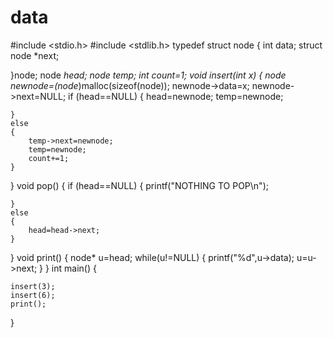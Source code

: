 # data
#include <stdio.h>
#include <stdlib.h>
typedef struct node
{
    int data;
    struct node *next;

}node;
node *head;
node *temp;
int count=1;
void insert(int x)
{
    node* newnode=(node*)malloc(sizeof(node));
    newnode->data=x;
    newnode->next=NULL;
    if (head==NULL)
    {
        head=newnode;
        temp=newnode;


    }
    else
    {
        temp->next=newnode;
        temp=newnode;
        count+=1;
    }
}
void pop()
{
    if (head==NULL)
    {
        printf("NOTHING TO POP\n");

    }
    else
    {
        head=head->next;
    }
}
void print()
{
    node* u=head;
    while(u!=NULL)
    {
        printf("%d",u->data);
        u=u->next;
    }
}
int main()
{

    insert(3);
    insert(6);
    print();
}
